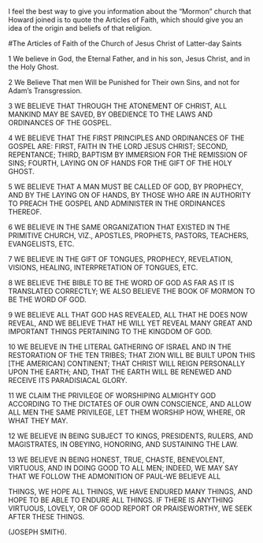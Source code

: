 I feel the best way to give you information about the “Mormon” church that Howard joined is to quote the Articles of Faith, which should give you an idea of the origin and beliefs of that religion.


#The Articles of Faith of the Church of Jesus Christ of Latter-day Saints

1	We believe in God, the Eternal Father, and in his son, Jesus Christ, and in the Holy Ghost.

2	We Believe That men Will be Punished for Their own Sins, and not for Adam’s Transgression.

3	WE BELIEVE THAT THROUGH THE ATONEMENT OF CHRIST, ALL MANKIND MAY BE SAVED, BY OBEDIENCE TO THE LAWS AND ORDINANCES OF THE GOSPEL.

4	WE BELIEVE THAT THE FIRST PRINCIPLES AND ORDINANCES OF THE GOSPEL ARE: FIRST, FAITH IN THE LORD JESUS CHRIST; SECOND, REPENTANCE; THIRD, BAPTISM BY IMMERSION FOR THE REMISSION OF SINS; FOURTH, LAYING ON OF HANDS FOR THE GIFT OF THE HOLY GHOST.

5	WE BELIEVE THAT A MAN MUST BE CALLED OF GOD, BY PROPHECY, AND BY THE LAYING ON OF HANDS, BY THOSE WHO ARE IN AUTHORITY TO PREACH THE GOSPEL AND ADMINISTER IN THE ORDINANCES THEREOF.

6	WE BELIEVE IN THE SAME ORGANIZATION THAT EXISTED IN THE PRIMITIVE CHURCH, VIZ., APOSTLES, PROPHETS, PASTORS, TEACHERS, EVANGELISTS, ETC.

7	WE BELIEVE IN THE GIFT OF TONGUES, PROPHECY, REVELATION, VISIONS, HEALING, INTERPRETATION OF TONGUES, ETC.

8	WE BELIEVE THE BIBLE TO BE THE WORD OF GOD AS FAR AS IT IS TRANSLATED CORRECTLY; WE ALSO BELIEVE THE BOOK OF MORMON TO BE THE WORD OF GOD.

9	WE BELIEVE ALL THAT GOD HAS REVEALED, ALL THAT HE DOES NOW REVEAL, AND WE BELIEVE THAT HE WILL YET REVEAL MANY GREAT AND IMPORTANT THINGS PERTAINING TO THE KINGDOM OF GOD.

10	WE BELIEVE IN THE LITERAL GATHERING OF ISRAEL AND IN THE RESTORATION OF THE TEN TRIBES; THAT ZION WILL BE BUILT UPON THIS [THE AMERICAN] CONTINENT; THAT CHRIST WILL REIGN PERSONALLY UPON THE EARTH; AND, THAT THE EARTH WILL BE RENEWED AND RECEIVE ITS PARADISIACAL GLORY.

11	WE CLAIM THE PRIVILEGE OF WORSHIPING ALMIGHTY GOD ACCORDING TO THE DICTATES OF OUR OWN CONSCIENCE, AND ALLOW ALL MEN THE SAME PRIVILEGE, LET THEM WORSHIP HOW, WHERE, OR WHAT THEY MAY. 	

12	WE BELIEVE IN BEING SUBJECT TO KINGS, PRESIDENTS, RULERS, AND MAGISTRATES, IN OBEYING, HONORING, AND SUSTAINING THE LAW.

13	WE BELIEVE IN BEING HONEST, TRUE, CHASTE, BENEVOLENT, VIRTUOUS, AND IN DOING GOOD TO ALL MEN; INDEED, WE MAY SAY THAT WE FOLLOW THE ADMONITION OF PAUL-WE BELIEVE ALL
 
THINGS, WE HOPE ALL THINGS, WE HAVE ENDURED MANY THINGS, AND HOPE TO BE ABLE TO ENDURE ALL THINGS. IF THERE IS ANYTHING VIRTUOUS, LOVELY, OR OF GOOD REPORT OR PRAISEWORTHY, WE SEEK AFTER THESE THINGS.

(JOSEPH SMITH).

